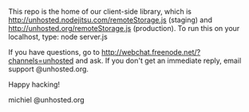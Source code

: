 This repo is the home of our client-side library, which is http://unhosted.nodejitsu.com/remoteStorage.js (staging)
and http://unhosted.org/remoteStorage.js (production).
To run this on your localhost, type:
node server.js

If you have questions, go to http://webchat.freenode.net/?channels=unhosted and ask. If you don't get
an immediate reply, email support @unhosted.org.


Happy hacking!

michiel
@unhosted.org

